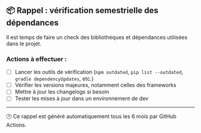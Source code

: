 ## 📦 Rappel : vérification semestrielle des dépendances

Il est temps de faire un check des bibliothèques et dépendances utilisées dans le projet.

### Actions à effectuer :
- [ ] Lancer les outils de vérification (`npm outdated`, `pip list --outdated`, `gradle dependencyUpdates`, etc.)
- [ ] Vérifier les versions majeures, notamment celles des frameworks
- [ ] Mettre à jour les changelogs si besoin
- [ ] Tester les mises à jour dans un environnement de dev

---

🕑 Ce rappel est généré automatiquement tous les 6 mois par GitHub Actions.
